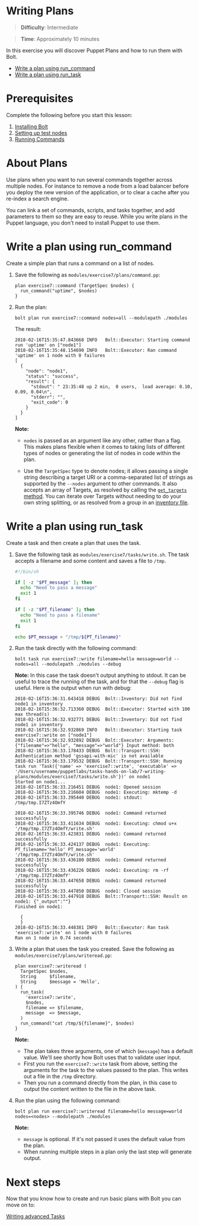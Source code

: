 # Writing Plans

> **Difficulty**: Intermediate

> **Time**: Approximately 10 minutes

In this exercise you will discover Puppet Plans and how to run them with Bolt. 

- [Write a plan using run_command](#write-a-plan-using-run_command)
- [Write a plan using run_task](#write-a-plan-using-run_task)

# Prerequisites
Complete the following before you start this lesson:

1. [Installing Bolt](../1-installing-bolt)
1. [Setting up test nodes](../2-acquiring-nodes)
1. [Running Commands](../3-running-commands)

# About Plans 

Use plans when you want to run several commands together across multiple nodes. For instance to remove a node from a load balancer before you deploy the new version of the application, or to clear a cache after you re-index a search engine.

You can link a set of commands, scripts, and tasks together, and add parameters to them so they are easy to reuse. While you write plans in the Puppet language, you don't need to install Puppet to use them.


# Write a plan using run_command

Create a simple plan that runs a command on a list of nodes.

1. Save the following as `modules/exercise7/plans/command.pp`:

    ```puppet
    plan exercise7::command (TargetSpec $nodes) {
      run_command("uptime", $nodes)
    }
    ```

2. Run the plan:

    ```
    bolt plan run exercise7::command nodes=all --modulepath ./modules
    ```
    The result:
    ```    
    2018-02-16T15:35:47.843668 INFO   Bolt::Executor: Starting command run 'uptime' on ["node1"]
    2018-02-16T15:35:48.154690 INFO   Bolt::Executor: Ran command 'uptime' on 1 node with 0 failures
    [
      {
        "node": "node1",
        "status": "success",
        "result": {
          "stdout": " 23:35:48 up 2 min,  0 users,  load average: 0.10, 0.09, 0.04\n",
          "stderr": "",
          "exit_code": 0
        }
      }
    ]
    ```

    **Note:**

    * `nodes` is passed as an argument like any other, rather than a flag. This makes plans flexible when it comes to taking lists of different types of nodes or generating the list of nodes in code within the plan.

    * Use the `TargetSpec` type to denote nodes; it allows passing a single string describing a target URI or a comma-separated list of strings as supported by the `--nodes` argument to other commands. It also accepts an array of Targets, as resolved by calling the [`get_targets` method](https://puppet.com/docs/bolt/0.x/writing_plans.html#calling-basic-plan-functions). You can iterate over Targets without needing to do your own string splitting, or as resolved from a group in an [inventory file](https://puppet.com/docs/bolt/0.x/inventory_file.html).


# Write a plan using run_task
Create a task and then create a plan that uses the task.

1. Save the following task as `modules/exercise7/tasks/write.sh`. The task accepts a filename and some content and saves a file to `/tmp`.
    
    ```bash
    #!/bin/sh
    
    if [ -z "$PT_message" ]; then
      echo "Need to pass a message"
      exit 1
    fi
    
    if [ -z "$PT_filename" ]; then
      echo "Need to pass a filename"
      exit 1
    fi
    
    echo $PT_message > "/tmp/${PT_filename}"
    ```

2. Run the task directly with the following command:

    ```
    bolt task run exercise7::write filename=hello message=world --nodes=all --modulepath ./modules --debug
    ```
    
    **Note:** In this case the task doesn't output anything to stdout. It can be useful to trace the running of the task, and for that the `--debug` flag is useful. Here is the output when run with debug:
    
    ```
    2018-02-16T15:36:31.643418 DEBUG  Bolt::Inventory: Did not find node1 in inventory
    2018-02-16T15:36:32.713360 DEBUG  Bolt::Executor: Started with 100 max thread(s)
    2018-02-16T15:36:32.932771 DEBUG  Bolt::Inventory: Did not find node1 in inventory
    2018-02-16T15:36:32.932869 INFO   Bolt::Executor: Starting task exercise7::write on ["node1"]
    2018-02-16T15:36:32.932892 DEBUG  Bolt::Executor: Arguments: {"filename"=>"hello", "message"=>"world"} Input method: both
    2018-02-16T15:36:33.178433 DEBUG  Bolt::Transport::SSH: Authentication method 'gssapi-with-mic' is not available
    2018-02-16T15:36:33.179532 DEBUG  Bolt::Transport::SSH: Running task run 'Task({'name' => 'exercise7::write', 'executable' => '/Users/username/puppetlabs/tasks-hands-on-lab/7-writing-plans/modules/exercise7/tasks/write.sh'})' on node1
    Started on node1...
    2018-02-16T15:36:33.216451 DEBUG  node1: Opened session
    2018-02-16T15:36:33.216604 DEBUG  node1: Executing: mktemp -d
    2018-02-16T15:36:33.395440 DEBUG  node1: stdout: /tmp/tmp.I7ZTz4OmfY
    
    2018-02-16T15:36:33.395746 DEBUG  node1: Command returned successfully
    2018-02-16T15:36:33.411634 DEBUG  node1: Executing: chmod u+x '/tmp/tmp.I7ZTz4OmfY/write.sh'
    2018-02-16T15:36:33.423831 DEBUG  node1: Command returned successfully
    2018-02-16T15:36:33.424137 DEBUG  node1: Executing: PT_filename='hello' PT_message='world' '/tmp/tmp.I7ZTz4OmfY/write.sh'
    2018-02-16T15:36:33.436180 DEBUG  node1: Command returned successfully
    2018-02-16T15:36:33.436226 DEBUG  node1: Executing: rm -rf '/tmp/tmp.I7ZTz4OmfY'
    2018-02-16T15:36:33.447658 DEBUG  node1: Command returned successfully
    2018-02-16T15:36:33.447850 DEBUG  node1: Closed session
    2018-02-16T15:36:33.447918 DEBUG  Bolt::Transport::SSH: Result on node1: {"_output":""}
    Finished on node1:
    
      {
      }
    2018-02-16T15:36:33.448381 INFO   Bolt::Executor: Ran task 'exercise7::write' on 1 node with 0 failures
    Ran on 1 node in 0.74 seconds
    ```
3. Write a plan that uses the task you created. Save the following as `modules/exercise7/plans/writeread.pp`:

    ```puppet
    plan exercise7::writeread (
      TargetSpec $nodes,
      String     $filename,
      String     $message = 'Hello',
    ) {
      run_task(
        'exercise7::write',
        $nodes,
        filename => $filename,
        message  => $message,
      )
      run_command("cat /tmp/${filename}", $nodes)
    }
    ```

    **Note:**
    
    * The plan takes three arguments, one of which (`message`) has a default value. We'll see shortly how Bolt uses that to validate user input.
    * First you run the `exercise7::write` task from above, setting the arguments for the task to the values passed to the plan. This writes out a file in the `/tmp` directory.
    * Then you run a command directly from the plan, in this case to output the content written to the file in the above task.

4. Run the plan using the following command:
    
    ```
    bolt plan run exercise7::writeread filename=hello message=world nodes=<nodes> --modulepath ./modules
    ```

    **Note:**
    
    * `message` is optional. If it's not passed it uses the default value from the plan.
    * When running multiple steps in a plan only the last step will generate output.


# Next steps

Now that you know how to create and run basic plans with Bolt you can move on to:

[Writing advanced Tasks](../8-writing-advanced-tasks)

